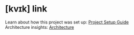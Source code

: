# [kvɪk] link
Learn about how this project was set up: [Project Setup Guide](./docs/SETUP.md)  
Architecture insights: [Architecture](./docs/ARCHITECTURE.md)  
